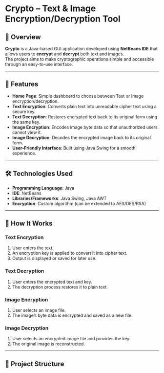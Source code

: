 # Crypto – Text & Image Encryption/Decryption Tool

## 📌 Overview
**Crypto** is a Java-based GUI application developed using **NetBeans IDE** that allows users to **encrypt** and **decrypt** both text and images.  
The project aims to make cryptographic operations simple and accessible through an easy-to-use interface.

---

## 🎯 Features
- **Home Page**: Simple dashboard to choose between Text or Image encryption/decryption.
- **Text Encryption**: Converts plain text into unreadable cipher text using a secure key.
- **Text Decryption**: Restores encrypted text back to its original form using the same key.
- **Image Encryption**: Encodes image byte data so that unauthorized users cannot view it.
- **Image Decryption**: Decodes the encrypted image back to its original form.
- **User-Friendly Interface**: Built using Java Swing for a smooth experience.

---

## 🛠️ Technologies Used
- **Programming Language**: Java
- **IDE**: NetBeans
- **Libraries/Frameworks**: Java Swing, Java AWT
- **Encryption**: Custom algorithm (can be extended to AES/DES/RSA)

---

## 🚀 How It Works
### Text Encryption
1. User enters the text.
2. An encryption key is applied to convert it into cipher text.
3. Output is displayed or saved for later use.

### Text Decryption
1. User enters the encrypted text and key.
2. The decryption process restores it to plain text.

### Image Encryption
1. User selects an image file.
2. The image’s byte data is encrypted and saved as a new file.

### Image Decryption
1. User selects an encrypted image file and provides the key.
2. The original image is reconstructed.

---

## 📂 Project Structure
